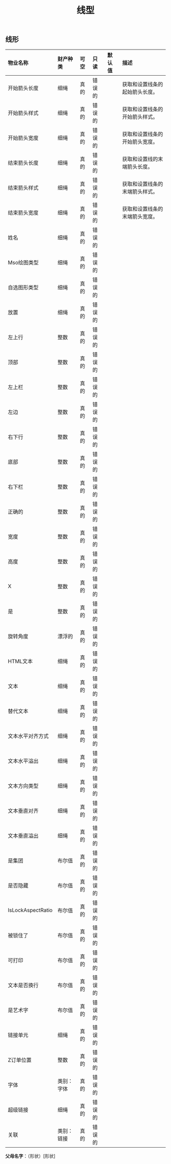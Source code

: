 ﻿---
title: 线型
second_title: Aspose.Cells Cloud Documen
type: docs
url: /zh/specification/model/lineshape/
description: Aspose.Cells 云模型规范：LineShape。轻松处理 Excel 和其他电子表格文档，具有打开、生成、编辑、拆分、合并、比较和转换等功能
weight: 50
---
## **线形**

 

|物业名称|财产种类|可空|只读|默认值|描述|
|:- |:- |:- |:- |:- |:- |
|开始箭头长度|细绳|真的|错误的||获取和设置线条的起始箭头长度。|
|开始箭头样式|细绳|真的|错误的||获取和设置线条的开始箭头样式。|
|开始箭头宽度|细绳|真的|错误的||获取和设置线条的开始箭头宽度。|
|结束箭头长度|细绳|真的|错误的||获取和设置线的末端箭头长度。|
|结束箭头样式|细绳|真的|错误的||获取和设置线条的末端箭头样式。|
|结束箭头宽度|细绳|真的|错误的||获取和设置线条的末端箭头宽度。|
|姓名|细绳|真的|错误的|||
| Mso绘图类型|细绳|真的|错误的|||
|自选图形类型|细绳|真的|错误的|||
|放置|细绳|真的|错误的|||
|左上行|整数|真的|错误的|||
|顶部|整数|真的|错误的|||
|左上栏|整数|真的|错误的|||
|左边|整数|真的|错误的|||
|右下行|整数|真的|错误的|||
|底部|整数|真的|错误的|||
|右下栏|整数|真的|错误的|||
|正确的|整数|真的|错误的|||
|宽度|整数|真的|错误的|||
|高度|整数|真的|错误的|||
|X|整数|真的|错误的|||
|是|整数|真的|错误的|||
|旋转角度|漂浮的|真的|错误的|||
|HTML文本|细绳|真的|错误的|||
|文本|细绳|真的|错误的|||
|替代文本|细绳|真的|错误的|||
|文本水平对齐方式|细绳|真的|错误的|||
|文本水平溢出|细绳|真的|错误的|||
|文本方向类型|细绳|真的|错误的|||
|文本垂直对齐|细绳|真的|错误的|||
|文本垂直溢出|细绳|真的|错误的|||
|是集团|布尔值|真的|错误的|||
|是否隐藏|布尔值|真的|错误的|||
|IsLockAspectRatio|布尔值|真的|错误的|||
|被锁住了|布尔值|真的|错误的|||
|可打印|布尔值|真的|错误的|||
|文本是否换行|布尔值|真的|错误的|||
|是艺术字|布尔值|真的|错误的|||
|链接单元|细绳|真的|错误的|||
|Z订单位置|整数|真的|错误的|||
|字体|类别：字体|真的|错误的|||
|超级链接|细绳|真的|错误的|||
|关联|类别：链接|真的|错误的|||

**父母名字**：（形状）[形状]